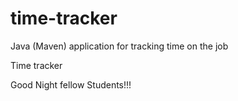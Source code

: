 # time-tracker
Java (Maven) application for tracking time on the job

Time tracker

Good Night fellow Students!!!
